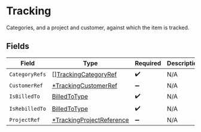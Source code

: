 # Tracking

Categories, and a project and customer, against which the item is tracked.


## Fields

| Field                                                                        | Type                                                                         | Required                                                                     | Description                                                                  |
| ---------------------------------------------------------------------------- | ---------------------------------------------------------------------------- | ---------------------------------------------------------------------------- | ---------------------------------------------------------------------------- |
| `CategoryRefs`                                                               | [][TrackingCategoryRef](../../models/shared/trackingcategoryref.md)          | :heavy_check_mark:                                                           | N/A                                                                          |
| `CustomerRef`                                                                | [*TrackingCustomerRef](../../models/shared/trackingcustomerref.md)           | :heavy_minus_sign:                                                           | N/A                                                                          |
| `IsBilledTo`                                                                 | [BilledToType](../../models/shared/billedtotype.md)                          | :heavy_check_mark:                                                           | N/A                                                                          |
| `IsRebilledTo`                                                               | [BilledToType](../../models/shared/billedtotype.md)                          | :heavy_check_mark:                                                           | N/A                                                                          |
| `ProjectRef`                                                                 | [*TrackingProjectReference](../../models/shared/trackingprojectreference.md) | :heavy_minus_sign:                                                           | N/A                                                                          |